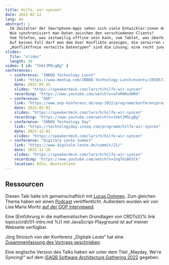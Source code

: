 ```yaml
---
title: Hilfe, wir syncen!
date: 2022-02-12
lang: de
abstract: |
  Im Zeitalter der Smartphone-Apps sehen sich viele Entwickler:innen dem immer wieder gleichen Problem ausgesetzt:
  Wie synchronisiert man Daten zwischen den verschiedenen Clients?
  Vom Telefon, was zeitweilig offline sein kann, zum Tablet, was überhaupt nur im WLAN hängt, zur Weboberfläche.
  Auf keinen Fall darf man dem User Konflikte anzeigen, die verwirren nur!
  „Konfliktfreie verteilte Datentypen“ sind die Lösung; eine recht junge Technologie, die verspricht, alle diese Probleme anzugehen.
slides:
  file: "slides"
  length: 39
video: { id: "tkbtJM5LgBg" }
conferences:
  - conference: "INNOQ Technology Lunch"
    link: "https://www.meetup.com/INNOQ-Technology-Lunch/events/285857259/"
    date: 2022-05-25
    slides: "https://speakerdeck.com/larsrh/hilfe-wir-syncen"
    recording: "https://www.youtube.com/watch?v=afoMdKedHR4"
  - conference: "OOP"
    link: "https://www.oop-konferenz.de/oop-2022/programm/konferenzprogramm"
    date: 2022-02-01
    slides: "https://speakerdeck.com/larsrh/hilfe-wir-syncen"
    recording: "https://www.youtube.com/watch?v=tkbtJM5LgBg"
  - conference: "INNOQ Technology Day"
    link: "https://technologyday.innoq.com/programm/hilfe-wir-syncen"
    date: 2021-12-01
    slides: "https://speakerdeck.com/larsrh/hilfe-wir-syncen"
  - conference: "Digitale Leute Summit"
    link: "https://www.digitale-leute.de/summit/21/"
    date: 2021-11-16
    slides: "https://speakerdeck.com/larsrh/hilfe-wir-syncen"
    recording: "https://www.youtube.com/watch?v=2ogTGcBG5tk"
    location: Köln, Deutschland
---
```


## Ressourcen

Diesen Talk halte ich gemeinschaftlich mit [Lucas Dohmen](https://lucas.dohmen.io/).
Zum gleichen Thema haben wir einen [Podcast](https://www.innoq.com/de/podcast/099-crdt/) veröffentlicht.
Außerdem wurden wir von Lisa Maria Moritz [auf der OOP interviewed](https://software-architektur.tv/2022/02/01/folge105.html).

Eine [Einführung in die mathematischen Grundlagen von CRDTs]({% link topics/crdt/01-intro.md %}) mit JavaScript-Playground ist auf meiner Webseite verfügbar.

Jörg Stroisch von der Konferenz „Digitale Leute“ hat eine [Zusammenfassung des Vortrags geschrieben](https://www.digitale-leute.de/interview/wie-man-konfliktfrei-daten-auf-unterschiedlichen-endgeraeten-nutzt/).

Eine englische Version des Talks haben wir unter dem Titel „Mayday, We're Syncing!“ auf dem [iSAQB Software Architecture Gathering 2022](https://skillsmatter.com/skillscasts/18210-mayday-we-re-syncing) gegeben.
